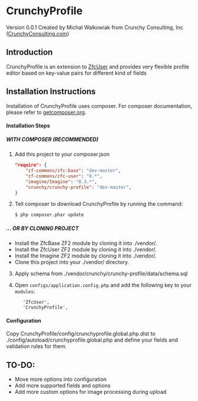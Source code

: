 CrunchyProfile
==================
Version 0.0.1 Created by Michal Walkowiak from Crunchy Consulting, Inc ([CrunchyConsulting.com](http://crunchyconsulting.com))

Introduction
------------

CrunchyProfile is an extension to [ZfcUser](http://github.com/ZF-Commons/ZfcUser) and provides very flexible profile editor based on key-value pairs for different kind of fields


Installation Instructions
-------------------------

Installation of CrunchyProfile uses composer. For composer documentation, please refer to [getcomposer.org](http://getcomposer.org).

#### Installation Steps

##### WITH COMPOSER (RECOMMENDED)
1. Add this project to your composer.json

    ```json
    "require": {
        "zf-commons/zfc-base": "dev-master",
        "zf-commons/zfc-user": "0.*",
        "imagine/Imagine": "0.3.*",
        "crunchy/crunchy-profile": "dev-master",
    }
    ```
2. Tell composer to download CrunchyProfile by running the command:

    ```bash
    $ php composer.phar update
    ```

##### … OR BY CLONING PROJECT
* Install the ZfcBase ZF2 module by cloning it into ./vendor/.
* Install the ZfcUser ZF2 module by cloning it into ./vendor/.
* Install the Imagine ZF2 module by cloning it into ./vendor/.
* Clone this project into your ./vendor/ directory.

3. Apply schema from ./vendor/crunchy/crunchy-profile/data/schema.sql

4. Open `configs/application.config.php` and add the following key to your `modules`:

     ```'ZfcBase',
        'ZfcUser',
     	'CrunchyProfile',
     ```

#### Configuration

Copy CrunchyProfile/config/crunchyprofile.global.php.dist to ./config/autoload/crunchyprofile.global.php and define your fields and validation rules for them.


## TO-DO:
* Move more options into configuration
* Add more supported fields and options
* Add more custom options for image processing during upload
